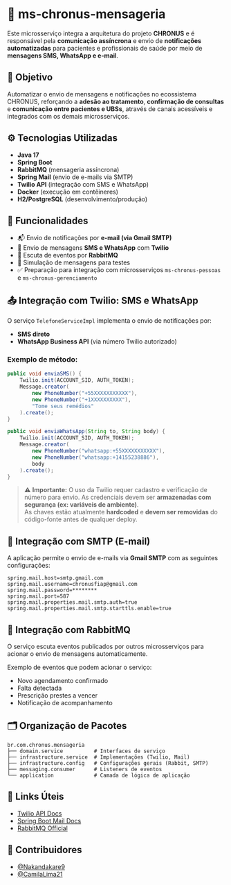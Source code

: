 # 📡 ms-chronus-mensageria

Este microsserviço integra a arquitetura do projeto **CHRONUS** e é responsável pela **comunicação assíncrona** e envio de **notificações automatizadas** para pacientes e profissionais de saúde por meio de **mensagens SMS, WhatsApp e e-mail**.

## 📌 Objetivo

Automatizar o envio de mensagens e notificações no ecossistema CHRONUS, reforçando a **adesão ao tratamento**, **confirmação de consultas** e **comunicação entre pacientes e UBSs**, através de canais acessíveis e integrados com os demais microsserviços.

## ⚙️ Tecnologias Utilizadas

- **Java 17**
- **Spring Boot**
- **RabbitMQ** (mensageria assíncrona)
- **Spring Mail** (envio de e-mails via SMTP)
- **Twilio API** (integração com SMS e WhatsApp)
- **Docker** (execução em contêineres)
- **H2/PostgreSQL** (desenvolvimento/produção)

## 🧩 Funcionalidades

- 📬 Envio de notificações por **e-mail (via Gmail SMTP)**
- 📱 Envio de mensagens **SMS e WhatsApp** com **Twilio**
- 🔄 Escuta de eventos por **RabbitMQ**
- 💬 Simulação de mensagens para testes
- ✅ Preparação para integração com microsserviços `ms-chronus-pessoas` e `ms-chronus-gerenciamento`

## 📤 Integração com Twilio: SMS e WhatsApp

O serviço `TelefoneServiceImpl` implementa o envio de notificações por:

- **SMS direto**
- **WhatsApp Business API** (via número Twilio autorizado)

### Exemplo de método:

```java
public void enviaSMS() {
    Twilio.init(ACCOUNT_SID, AUTH_TOKEN);
    Message.creator(
        new PhoneNumber("+55XXXXXXXXXXX"), 
        new PhoneNumber("+1XXXXXXXXXX"), 
        "Tome seus remédios"
    ).create();
}
```

```java
public void enviaWhatsApp(String to, String body) {
    Twilio.init(ACCOUNT_SID, AUTH_TOKEN);
    Message.creator(
        new PhoneNumber("whatsapp:+55XXXXXXXXXXX"),
        new PhoneNumber("whatsapp:+14155238886"),
        body
    ).create();
}
```

> ⚠️ **Importante:** O uso da Twilio requer cadastro e verificação de número para envio. As credenciais devem ser **armazenadas com segurança (ex: variáveis de ambiente)**.  
> As chaves estão atualmente **hardcoded** e **devem ser removidas** do código-fonte antes de qualquer deploy.

## 📧 Integração com SMTP (E-mail)

A aplicação permite o envio de e-mails via **Gmail SMTP** com as seguintes configurações:

```properties
spring.mail.host=smtp.gmail.com
spring.mail.username=chronusfiap@gmail.com
spring.mail.password=********
spring.mail.port=587
spring.mail.properties.mail.smtp.auth=true
spring.mail.properties.mail.smtp.starttls.enable=true
```


## 🐇 Integração com RabbitMQ

O serviço escuta eventos publicados por outros microsserviços para acionar o envio de mensagens automaticamente.

Exemplo de eventos que podem acionar o serviço:
- Novo agendamento confirmado
- Falta detectada
- Prescrição prestes a vencer
- Notificação de acompanhamento


## 🗂️ Organização de Pacotes

```
br.com.chronus.mensageria
├── domain.service          # Interfaces de serviço
├── infrastructure.service  # Implementações (Twilio, Mail)
├── infrastructure.config   # Configurações gerais (Rabbit, SMTP)
├── messaging.consumer      # Listeners de eventos
└── application             # Camada de lógica de aplicação
```

## 🔗 Links Úteis

- [Twilio API Docs](https://www.twilio.com/docs)
- [Spring Boot Mail Docs](https://docs.spring.io/spring-boot/docs/current/reference/htmlsingle/#boot-features-email)
- [RabbitMQ Official](https://www.rabbitmq.com/)

## 🤝 Contribuidores

- [@Nakandakare9](https://github.com/Nakandakare9)
- [@CamilaLima21](https://github.com/CamilaLima21)
